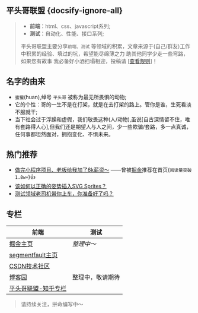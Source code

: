## 平头哥联盟 {docsify-ignore-all}

> + **前端**：html、css、javascript系列;
> + **测试**：自动化、性能、接口系列;
>
> 平头哥联盟主要分享`前端、测试` 等领域的积累，文章来源于(自己/群友)工作中积累的经验、填过的坑，希望能尽绵薄之力 助其他同学少走一些弯路，如果您有故事 我必备好小酒扫塌相迎，投稿请 [[查看规则](other/rule  "查看规则")]！

## 名字的由来
- `蜜獾`(huan),绰号 `平头哥` 被称为最无所畏惧的动物;
- 它的个性：哥的一生不是在打架，就是在去打架的路上。管你是谁，生死看淡不服就干;
- 当下社会过于浮躁和虚假，我们敬畏这种(人/动物),虽说[自古深情留不住，唯有套路得人心],但我们还是期望人与人之间，少一些欺骗/套路，多一点真诚，任何事都坦然面对，拥抱变化、不惧未来。

## 热门推荐

+ [做完小程序项目、老板给我加了6k薪资～](frontends/applets/salary-increase "做完小程序项目、老板给我加了6k薪资～") ——曾被[掘金](https://juejin.im/post/5ba57b7c5188255c971fda3a)推荐在首页 ​(`阅读量突破1.8w+`)👍
+ [该如何以正确的姿势插入SVG Sprites？](frontends/css/svg-sprites.md "该如何以正确的姿势插入SVG Sprites？")
+ [测试领域老司机带你上车，你准备好了吗？](frontends/applets/salary-increase "测试领域,小白问题大集合(适合未入门和入门初级者)")


## 专栏

| 前端                                                         | 测试             |
| ------------------------------------------------------------ | ---------------- |
| [掘金主页](https://juejin.im/user/597de6e0f265da3e3c5f6d7d/posts "掘金的主页") | *整理中～*       |
| [segmentfault主页](https://segmentfault.com/u/susouth/articles "segmentfault主页") |                  |
| [CSDN技术社区](https://blog.csdn.net/weixin_43254766 "CSDN技术社区") |                  |
| [博客园](https://www.cnblogs.com/susouth/ "平头哥联盟-博客园") | 整理中，敬请期待 |
| [平头哥联盟-知乎专栏](https://zhuanlan.zhihu.com/honeybadger"平头哥联盟-知乎专栏") |                  |



>请持续关注，拼命编写中～


